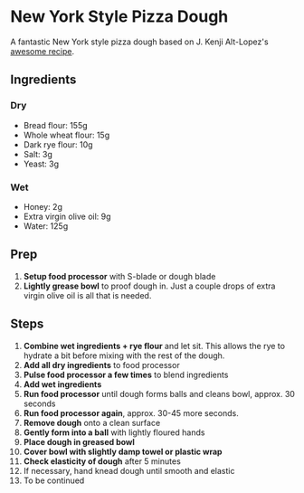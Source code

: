 # New York Style Pizza Dough
A fantastic New York style pizza dough based on J. Kenji Alt-Lopez's [awesome recipe](https://www.seriouseats.com/recipes/2012/07/basic-new-york-style-pizza-dough.html).

## Ingredients

### Dry
- Bread flour: 155g
- Whole wheat flour: 15g
- Dark rye flour: 10g
- Salt: 3g
- Yeast: 3g

### Wet
- Honey: 2g
- Extra virgin olive oil: 9g
- Water: 125g

## Prep
1. **Setup food processor** with S-blade or dough blade
2. **Lightly grease bowl** to proof dough in. Just a couple drops of extra virgin olive oil is all that is needed.

## Steps
1. **Combine wet ingredients + rye flour** and let sit. This allows the rye to hydrate a bit before mixing with the rest of the dough.
2. **Add all dry ingredients** to food processor
3. **Pulse food processor a few times** to blend ingredients
4. **Add wet ingredients**
5. **Run food processor** until dough forms balls and cleans bowl, approx. 30 seconds
6. **Run food processor again**, approx. 30-45 more seconds.
7. **Remove dough** onto a clean surface
8. **Gently form into a ball** with lightly floured hands
9. **Place dough in greased bowl**
10. **Cover bowl with slightly damp towel or plastic wrap**
11. **Check elasticity of dough** after 5 minutes
12. If necessary, hand knead dough until smooth and elastic
13. To be continued

